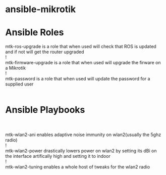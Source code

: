 # ansible-mikrotik
<h1>Ansible Roles</h1>
mtk-ros-upgrade is a role that when used will check that ROS is updated and if not will get the router upgraded<br>
!<br>
mtk-firmware-upgrade is a role that when used will upgrade the firware on a Mikrotik<br>
!<br>
mtk-password is a role that when used will update the password for a supplied user<br><br>
<h1>Ansible Playbooks</h1><br><br>
mtk-wlan2-ani enables adaptive noise immunity on wlan2(usually the 5ghz radio)<br>
!<br>
mtk-wlan2-power drastically lowers power on wlan2 by setting its dBi on the interface artifically high and setting it to indoor<br>
!<br>
mtk-wlan2-tuning enables a whole host of tweaks for the wlan2 radio<br>
